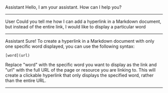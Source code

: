 Assistant
Hello, I am your assistant. How can I help you?
- - - - -
User
Could you tell me how I can add a hyperlink in a Markdown document, but instead of the entire link, I would like to display a particular word
- - - - -
Assistant
Sure! To create a hyperlink in a Markdown document with only one specific word displayed, you can use the following syntax:
```
[word](url)
```
Replace "word" with the specific word you want to display as the link and "url" with the full URL of the page or resource you are linking to. This will create a clickable hyperlink that only displays the specified word, rather than the entire URL.
- - - - -